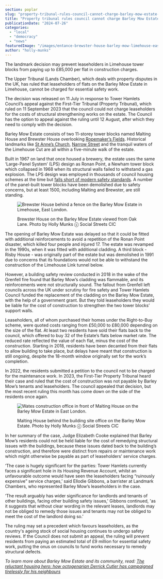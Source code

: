 ```yaml
---
section: poplar
slug: "property-tribunal-rules-council-cannot-charge-barley-mow-estate-residents-for-essential-safety-work"
title: "Property tribunal rules council cannot charge Barley Mow Estate residents for essential safety work"
publicationDate: "2024-07-26"
categories: 
  - "local"
  - "democracy"
  - "news"
featuredImage: "/images/entance-brewster-house-barley-mow-limehouse-east-london.jpg"
author: "holly-munks"
---
```


The landmark decision may prevent leaseholders in Limehouse tower blocks from paying up to £85,000 per flat in construction charges.

The Upper Tribunal (Lands Chamber), which deals with property disputes in the UK, has ruled that leaseholders of flats on the Barley Mow Estate in Limehouse, cannot be charged for essential safety work.

The decision was released on 11 July in response to Tower Hamlets Council’s appeal against the First-Tier Tribunal (Property Tribunal), which ruled on 11 September 2023 that the council could not charge leaseholders for the costs of structural strengthening works on the estate. The Council has the option to appeal against the ruling until 12 August, after which they need to comply with the decision.

Barley Mow Estate consists of two 11-storey tower blocks named Malting House and Brewster House overlooking [Ropemaker’s Fields](https://poplarlondon.co.uk/best-parks-green-spaces/). Historical landmarks like [St Anne’s Church](https://poplarlondon.co.uk/st-anne-s-church-limehouse-history/), [Narrow Street](https://poplarlondon.co.uk/narrow-street-guide/) and the tranquil waters of the Limehouse Cut are all within a five-minute walk of the estate. 

Built in 1967 on land that once housed a brewery, the estate uses the same ‘Large-Panel System’ (LPS) design as Ronan Point, a Newham tower block which collapsed in 1968 when its structural walls failed to withstand a gas explosion. The LPS design was employed in thousands of council housing schemes at the time but [falls short of modern safety standards](https://www.bbc.co.uk/news/uk-politics-44498608). A number of the panel-built tower blocks have been demolished due to safety concerns, but at least 1500, including Malting and Brewster, are still standing. 

<figure>

![Brewster House behind a fence on the Barley Mow Estate in Limehouse, East London.](/images/brewster-house-barley-mow-limehouse-east-london-1024x683.jpg)

<figcaption>

Brewster House on the Barley Mow Estate viewed from Oak Lane. Photo by Holly Munks ⓒ Social Streets CIC

</figcaption>

</figure>

The opening of Barley Mow Estate was delayed so that it could be fitted with additional reinforcements to avoid a repetition of the Ronan Point disaster, which killed four people and injured 17. The estate was revamped in the 1990s, when it was fitted with additional cladding. A third block - Risby House - was originally part of the estate but was demolished in 1991 due to concerns that its foundations would not be able to withstand the construction of the Limehouse Link tunnel below. 

However, a building safety review conducted in 2018 in the wake of the Grenfell fire found that Barley Mow’s cladding was flammable, and its reinforcements were not structurally sound. The fallout from Grenfell left councils across the UK under scrutiny for fire safety and Tower Hamlets Council funded the replacement of the cladding on the Barley Mow Estate, with the help of a government grant. But they told leaseholders they would be liable for the cost of construction to strengthen the two tower blocks’ support walls. 

Leaseholders, all of whom purchased their homes under the Right-to-Buy scheme, were quoted costs ranging from £50,000 to £80,000 depending on the size of the flat. At least two residents have sold their flats back to the council, which offered to buy 32 of the Estate’s flats below market rate. The reduced rate reflected the value of each flat, minus the cost of the construction. Starting in 2018, residents have been decanted from their flats to allow building to take place, but delays have meant that construction is still ongoing, despite the 18-month window originally set for the work’s completion.

In 2022, the residents submitted a petition to the council not to be charged for the maintenance work. In 2023, the First-Tier Property Tribunal heard their case and ruled that the cost of construction was not payable by Barley Mow’s tenants and leaseholders. The council appealed that decision, but the most recent ruling this month has come down on the side of the residents once again. 

<figure>

![Wates construction office in front of Malting House on the Barley Mow Estate in East London.](/images/malting-hosue-barley-mow-limehouse-east-london-1024x683.jpg)

<figcaption>

Malting House behind the building site office on the Barley Mow Estate. Photo by Holly Munks ⓒ Social Streets CIC

</figcaption>

</figure>

In her summary of the case, Judge Elizabeth Cooke explained that Barley Mow’s residents could not be held liable for the cost of remedying structural issues with the buildings, because these issues dated back to the building’s construction, and therefore were distinct from repairs or maintenance work which might otherwise be payable as part of leaseholders’ service charges.

‘The case is hugely significant for the parties: Tower Hamlets currently faces a significant hole in its Housing Revenue Account, whilst an unfavourable outcome would have seen the leaseholders facing “ruinously expensive” service charges,’ said Ellodie Gibbons, a barrister at Landmark Chambers, who represented Barley Mow’s leaseholders in the case. 

‘The result arguably has wider significance for landlords and tenants of other buildings, facing other building safety issues,' Gibbons continued, 'as it suggests that without clear wording in the relevant leases, landlords may not be obliged to remedy those issues and tenants may not be obliged to meet the cost of the landlord doing so.’

The ruling may set a precedent which favours leaseholders, as the country's ageing stock of social housing continues to undergo safety reviews. If the Council does not submit an appeal, the ruling will prevent residents from paying an estimated total of £9 million for essential safety work, putting the onus on councils to fund works necessary to remedy structural defects.

_To learn more about Barley Mow Estate and its community, read: [The reluctant housing hero: how octogenarian Derrick Cutler has campaigned tirelessly for his neighbours](https://poplarlondon.co.uk/derrick-cutler-limehouse-barley-mow-social-housing-campaigner/)_
